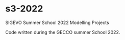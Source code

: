 # s3-2022
SIGEVO Summer School 2022 Modelling Projects

Code written during the GECCO summer School 2022.

